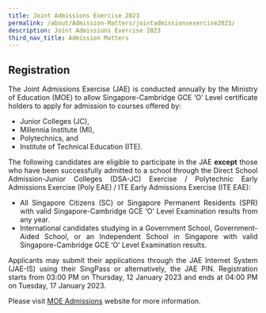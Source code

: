 ```yaml
---
title: Joint Admissions Exercise 2023
permalink: /about/Admission-Matters/jointadmissionsexercise2023/
description: Joint Admissions Exercise 2023
third_nav_title: Admission Matters
---
```


<div align=justify>
<h2>Registration</h2>
	
<p>
The Joint Admissions Exercise (JAE) is conducted annually by the Ministry of Education (MOE) to allow Singapore-Cambridge GCE ‘O’ Level certificate holders to apply for admission to courses offered by:</p>

<ul>
	<li>Junior Colleges (JC),</li>
	<li>Millennia Institute (MI),</li>
	<li>Polytechnics, and</li>
	<li>Institute of Technical Education (ITE).</li></ul>

<p>
The following candidates are eligible to participate in the JAE <strong>except</strong> those who have been successfully admitted to a school through the Direct School Admission-Junior Colleges (DSA-JC) Exercise / Polytechnic Early Admissions Exercise (Poly EAE) / ITE Early Admissions Exercise (ITE EAE):</p>
<ul>
	<li>All Singapore Citizens (SC) or Singapore Permanent Residents (SPR) with valid Singapore-Cambridge GCE ‘O’ Level Examination results from any year.</li>
	<li>International candidates studying in a Government School, Government-Aided School, or an Independent School in Singapore with valid Singapore-Cambridge GCE ‘O’ Level Examination results.</li></ul>

<p>
Applicants may submit their applications through the JAE Internet System (JAE-IS) using their SingPass or alternatively, the JAE PIN. Registration starts from 03:00 PM on Thursday, 12 January 2023 and ends at 04:00 PM on Tuesday, 17 January 2023.</p>

<p>
Please visit <a href="https://www.moe.gov.sg/post-secondary/admissions/jae">MOE Admissions</a> website for more information.</p>
</div>
